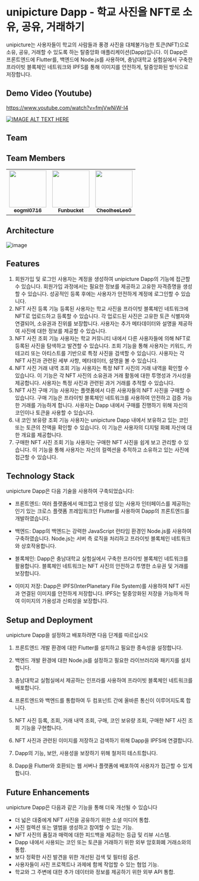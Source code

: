 # unipicture Dapp - 학교 사진을 NFT로 소유, 공유, 거래하기
unipicture는 사용자들이 학교의 사람들과 풍경 사진을 대체불가능한 토큰(NFT)으로 소유, 공유, 거래할 수 있도록 하는 탈중앙화 애플리케이션(Dapp)입니다. 이 Dapp은 프론트엔드에 Flutter를, 백엔드에 Node.js를 사용하며, 충남대학교 실험실에서 구축한 프라이빗 블록체인 네트워크와 IPFS를 통해 이미지를 안전하게, 탈중앙화된 방식으로 저장합니다.

## Demo Video (Youtube)
https://www.youtube.com/watch?v=fmjVwNiW-I4

[![IMAGE ALT TEXT HERE](https://img.youtube.com/vi/fmjVwNiW-I4/0.jpg)](https://www.youtube.com/watch?v=fmjVwNiW-I4)

## Team
## Team Members

<table>
  <tr>
    <td align="center">
      <a href="https://github.com/eogml0716">
        <img src="https://github.com/eogml0716.png" width="100px;" alt=""/>
        <br />
        <sub><b>eogml0716</b></sub></a>
        <br />
    </td>
    <td align="center">
      <a href="https://github.com/Funbucket">
        <img src="https://github.com/Funbucket.png" width="100px;" alt=""/>
        <br />
        <sub><b>Funbucket</b></sub></a>
        <br />
    </td>
    <td align="center">
      <a href="https://github.com/CheolheeLee0">
        <img src="https://github.com/CheolheeLee0.png" width="100px;" alt=""/>
        <br />
        <sub><b>CheolheeLee0</b></sub></a>
        <br />
    </td>
  </tr>
</table>


## Architecture
![image](https://github.com/eogml0716/Express-GethConnector/assets/78692286/55211bdc-6d8d-4a11-b3f7-83e5a9a9b6ac)

## Features
1. 회원가입 및 로그인
사용자는 계정을 생성하여 unipicture Dapp의 기능에 접근할 수 있습니다.
회원가입 과정에서는 필요한 정보를 제공하고 고유한 자격증명을 생성할 수 있습니다.
성공적인 등록 후에는 사용자가 안전하게 계정에 로그인할 수 있습니다.
2. NFT 사진 등록 기능
등록된 사용자는 학교 사진을 프라이빗 블록체인 네트워크에 NFT로 업로드하고 등록할 수 있습니다.
각 업로드된 사진은 고유한 토큰 식별자와 연결되어, 소유권과 진위를 보장합니다.
사용자는 추가 메타데이터와 설명을 제공하여 사진에 대한 정보를 제공할 수 있습니다.
3. NFT 사진 조회 기능
사용자는 학교 커뮤니티 내에서 다른 사용자들에 의해 NFT로 등록된 사진을 탐색하고 발견할 수 있습니다.
조회 기능을 통해 사용자는 키워드, 카테고리 또는 아티스트를 기반으로 특정 사진을 검색할 수 있습니다.
사용자는 각 NFT 사진과 관련된 세부 사항, 메타데이터, 설명을 볼 수 있습니다.
4. NFT 사진 거래 내역 조회 기능
사용자는 특정 NFT 사진의 거래 내역을 확인할 수 있습니다.
이 기능은 각 NFT 사진의 소유권과 거래 활동에 대한 투명성과 가시성을 제공합니다.
사용자는 특정 사진과 관련된 과거 거래를 추적할 수 있습니다.
5. NFT 사진 구매 기능
사용자는 플랫폼에서 다른 사용자들의 NFT 사진을 구매할 수 있습니다.
구매 기능은 프라이빗 블록체인 네트워크를 사용하여 안전하고 검증 가능한 거래를 가능하게 합니다.
사용자는 Dapp 내에서 구매를 진행하기 위해 자신의 코인이나 토큰을 사용할 수 있습니다.
6. 내 코인 보유량 조회 기능
사용자는 unipicture Dapp 내에서 보유하고 있는 코인 또는 토큰의 잔액을 확인할 수 있습니다.
이 기능은 사용자의 디지털 화폐 자산에 대한 개요를 제공합니다.
7. 구매한 NFT 사진 조회 기능
사용자는 구매한 NFT 사진을 쉽게 보고 관리할 수 있습니다.
이 기능을 통해 사용자는 자신의 컬렉션을 추적하고 소유하고 있는 사진에 접근할 수 있습니다.

## Technology Stack
unipicture Dapp은 다음 기술을 사용하여 구축되었습니다:

- 프론트엔드: 여러 플랫폼에서 매끄럽고 반응성 있는 사용자 인터페이스를 제공하는 인기 있는 크로스 플랫폼 프레임워크인 Flutter를 사용하여 Dapp의 프론트엔드를 개발하였습니다.

- 백엔드: Dapp의 백엔드는 강력한 JavaScript 런타임 환경인 Node.js를 사용하여 구축하였습니다. Node.js는 서버 측 로직을 처리하고 프라이빗 블록체인 네트워크와 상호작용합니다.

- 블록체인: Dapp은 충남대학교 실험실에서 구축한 프라이빗 블록체인 네트워크를 활용합니다. 블록체인 네트워크는 NFT 사진의 안전하고 투명한 소유권 및 거래를 보장합니다.

- 이미지 저장: Dapp은 IPFS(InterPlanetary File System)를 사용하여 NFT 사진과 연결된 이미지를 안전하게 저장합니다. IPFS는 탈중앙화된 저장을 가능하게 하여 이미지의 가용성과 신뢰성을 보장합니다.



## Setup and Deployment
unipicture Dapp을 설정하고 배포하려면 다음 단계를 따르십시오

1. 프론트엔드 개발 환경에 대한 Flutter를 설치하고 필요한 종속성을 설정합니다.

2. 백엔드 개발 환경에 대한 Node.js를 설정하고 필요한 라이브러리와 패키지를 설치합니다.

3. 충남대학교 실험실에서 제공하는 인프라를 사용하여 프라이빗 블록체인 네트워크를 배포합니다.

4. 프론트엔드와 백엔드를 통합하여 두 컴포넌트 간에 올바른 통신이 이루어지도록 합니다.

5. NFT 사진 등록, 조회, 거래 내역 조회, 구매, 코인 보유량 조회, 구매한 NFT 사진 조회 기능을 구현합니다.

6. NFT 사진과 관련된 이미지를 저장하고 검색하기 위해 Dapp을 IPFS에 연결합니다.

7. Dapp의 기능, 보안, 사용성을 보장하기 위해 철저히 테스트합니다.

8. Dapp을 Flutter와 호환되는 웹 서버나 플랫폼에 배포하여 사용자가 접근할 수 있게 합니다.

## Future Enhancements
unipicture Dapp은 다음과 같은 기능을 통해 더욱 개선될 수 있습니다

- 더 넓은 대중에게 NFT 사진을 공유하기 위한 소셜 미디어 통합.
- 사진 컬렉션 또는 앨범을 생성하고 참여할 수 있는 기능.
- NFT 사진의 품질과 매력에 대한 피드백을 제공하는 등급 및 리뷰 시스템.
- Dapp 내에서 사용되는 코인 또는 토큰을 거래하기 위한 외부 암호화폐 거래소와의 통합.
- 보다 정확한 사진 발견을 위한 개선된 검색 및 필터링 옵션.
- 사용자들이 사진 프로젝트나 과제에 함께 작업할 수 있는 협업 기능.
- 학교와 그 주변에 대한 추가 데이터와 정보를 제공하기 위한 외부 API 통합.
